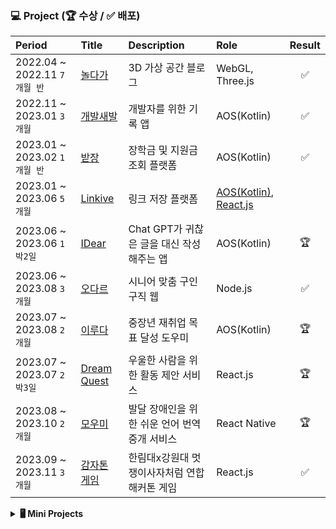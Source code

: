 ### 💻 Project (🏆 수상 / ✅ 배포)
| Period | Title | Description | Role | Result |
| :------------ | :------------ | :------------ | :------------ | :------------: |
| 2022.04 ~ 2022.11 `7개월 반` | [놀다가](https://github.com/yahoo557/bibimbap) | 3D 가상 공간 블로그 | WebGL, Three.js | ✅ |
| 2022.11 ~ 2023.01 `3개월` | [개발새발](https://github.com/ddwwon/Gaebal_Saebal_AOS_Ver.2) | 개발자를 위한 기록 앱 | AOS(Kotlin) | ✅ |
| 2023.01 ~ 2023.02 `1개월 반` | [받장](https://github.com/EnoughKK/UMC_badjang_Android) | 장학금 및 지원금 조회 플랫폼 | AOS(Kotlin) | ✅ |
| 2023.01 ~ 2023.06 `5개월` | [Linkive](https://github.com/jung0115/Linkive_AOS) | 링크 저장 플랫폼 | [AOS(Kotlin)](https://github.com/jung0115/Linkive_AOS), [React.js](https://github.com/charBS0701/linkive-react) |  |  |
| 2023.06 ~ 2023.06 `1박2일` | [IDear](https://github.com/Nbti/IDear_AOS) | Chat GPT가 귀찮은 글을 대신 작성해주는 앱 | AOS(Kotlin) | 🏆 |
| 2023.06 ~ 2023.08 `3개월` | [오다르](https://github.com/O-dar/O-dar-Node) | 시니어 맞춤 구인구직 웹 | Node.js | ✅ |
| 2023.07 ~ 2023.08 `2개월` | [이루다](https://github.com/womentech-hackathon/Womentech_AOS) | 중장년 재취업 목표 달성 도우미 | AOS(Kotlin) | 🏆 |
| 2023.07 ~ 2023.07 `2박3일` | [Dream Quest](https://github.com/DREAMLANDTHON/DreamQuest_Front) | 우울한 사람을 위한 활동 제안 서비스 | React.js | 🏆 |
| 2023.08 ~ 2023.10 `2개월` | [모우미](https://github.com/Makive-moumi/Moumi_RN) | 발달 장애인을 위한 쉬운 언어 번역 중개 서비스 | React Native | 🏆 |
| 2023.09 ~ 2023.11 `3개월` | [감자톤 게임](https://github.com/jung0115/Potato-thon-game_FRONT) | 한림대x강원대 멋쟁이사자처럼 연합해커톤 게임 | React.js | ✅ |

<details markdown="1">
 <summary><b>🖥️ Mini Projects</b></summary>
 <div>
  <table style="text-align:left;">
   <th>Period</th>
	  <th>Title</th>
   <th>Description</th>
   <th>Role</th>

   <tr>
    <td>2023.03 ~ 2023.05 <code>3개월</code></td>
    <td><a href="https://github.com/jung0115/Thock-Thock-Hangeul_DEMO">똑똑한글</a></td>
    <td>AI 기반 놀이식 유아 교육 앱</td>
    <td>AOS(Java), YOLO</td>
   </tr>

   <tr>
    <td>2023.07 ~ 2023.07 <code>1박2일</code></td>
    <td><a href="https://github.com/Re-Co-umc/RECO_AOS">RE:CO</a></td>
    <td>리필리테이션 지도 앱</td>
    <td>AOS(Kotlin)</td>
   </tr>

   <tr>
    <td>2023.07 ~ 2023.08 <code>2박3일</code></td>
    <td><a href="https://github.com/SWF2023-BAB/SWF2023-BAB">손안전</a></td>
    <td>전기세 민영화 혼란 방지 서비스</td>
    <td>React.js</td>
   </tr>

   <tr>
    <td>2024.01 ~ 2024.01 <code>1박2일</code></td>
    <td><a href="https://github.com/UMC-5th-M-team/Sally_AOS">샐리</a></td>
    <td>독서 목표 달성 도우미</td>
    <td>AOS(Kotlin)</td>
   </tr>
  </table>
 </div>
</details>
